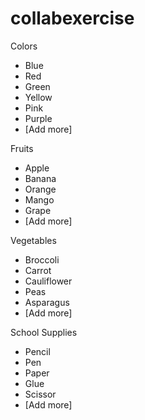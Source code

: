 # collabexercise

Colors
- Blue
- Red
- Green
- Yellow
- Pink
- Purple
- [Add more]

Fruits
- Apple
- Banana
- Orange
- Mango
- Grape
- [Add more]

Vegetables
- Broccoli
- Carrot
- Cauliflower
- Peas
- Asparagus
- [Add more]

School Supplies
- Pencil
- Pen
- Paper
- Glue
- Scissor
- [Add more]
